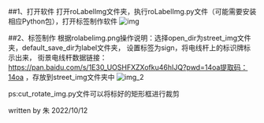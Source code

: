 ##1、打开软件
打开roLabelImg文件夹，执行roLabelImg.py文件（可能需要安装相应Python包），打开标签制作软件
![img](https://user-images.githubusercontent.com/114120796/195241170-ccfe811f-f22a-4acc-9c62-950921d6a415.png)

##2、标签制作
根据rolabelimg.png操作说明：选择open_dir为street_img文件夹，default_save_dir为label文件夹，
设置标签为sign，将电线杆上的标识牌标示出来，
街景电线杆数据链接：https://pan.baidu.com/s/1E30_UOSHFXZXofku46hIJQ?pwd=14oa提取码：14oa 
，存放到street_img文件夹中
![img_2](https://user-images.githubusercontent.com/114120796/195241187-203d369d-25a5-4789-a7ea-0ab3c20d0137.png)


ps:cut_rotate_img.py文件可以将标好的矩形框进行裁剪

written by 朱
2022/10/12

